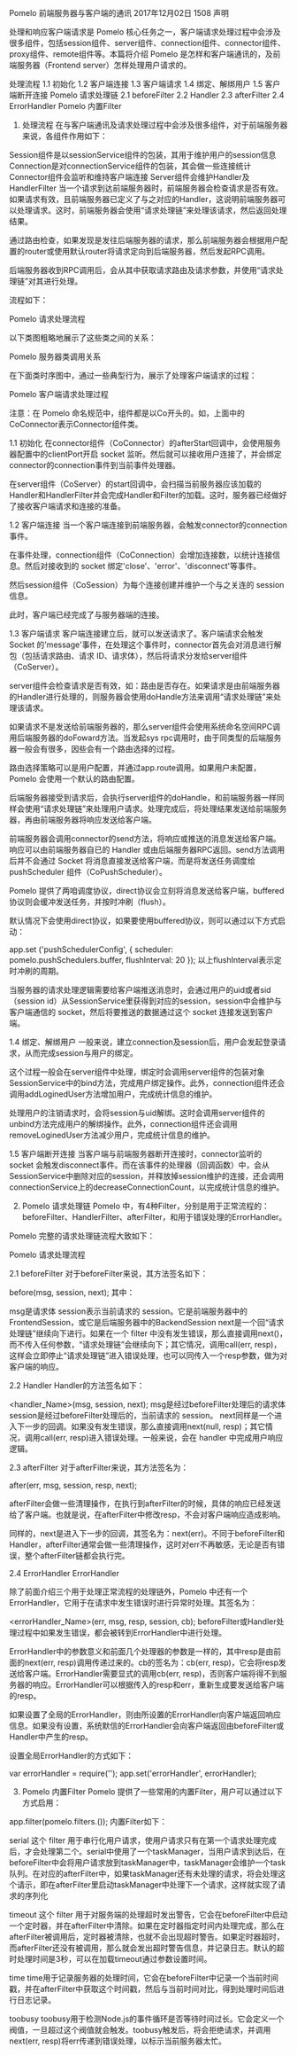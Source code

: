 Pomelo 前端服务器与客户端的通讯
 2017年12月02日     1508     声明



处理和响应客户端请求是 Pomelo 核心任务之一，客户端请求处理过程中会涉及很多组件，包括session组件、server组件、connection组件、connector组件、proxy组件、remote组件等。本篇将介绍 Pomelo 是怎样和客户端通讯的，及前端服务器（Frontend server）怎样处理用户请求的。

处理流程
1.1 初始化
1.2 客户端连接
1.3 客户端请求
1.4 绑定、解绑用户
1.5 客户端断开连接
Pomelo 请求处理链
2.1 beforeFilter
2.2 Handler
2.3 afterFilter
2.4 ErrorHandler
Pomelo 内置Filter
1. 处理流程
在与客户端通讯及请求处理过程中会涉及很多组件，对于前端服务器来说，各组件作用如下：

Session组件是以sessionService组件的包装，其用于维护用户的session信息
Connection是对connectionService组件的包装，其会做一些连接统计
Connector组件会监听和维持客户端连接
Server组件会维护Handler及HandlerFilter
当一个请求到达前端服务器时，前端服务器会检查请求是否有效。如果请求有效，且前端服务器已定义了与之对应的Handler，这说明前端服务器可以处理请求。这时，前端服务器会使用“请求处理链”来处理该请求，然后返回处理结果。

通过路由检查，如果发现是发往后端服务器的请求，那么前端服务器会根据用户配置的router或使用默认router将请求定向到后端服务器，然后发起RPC调用。

后端服务器收到RPC调用后，会从其中获取请求路由及请求参数，并使用“请求处理链”对其进行处理。

流程如下：

Pomelo 请求处理流程

以下类图粗略地展示了这些类之间的关系：

Pomelo 服务器类调用关系

在下面类时序图中，通过一些典型行为，展示了处理客户端请求的过程：

Pomelo 客户端请求处理过程

注意：在 Pomelo 命名规范中，组件都是以Co开头的。如，上面中的CoConnector表示Connector组件类。

1.1 初始化
在connector组件（CoConnector）的afterStart回调中，会使用服务器配置中的clientPort开启 socket 监听。然后就可以接收用户连接了，并会绑定connector的connection事件到当前事件处理器。

在server组件（CoServer）的start回调中，会扫描当前服务器应该加载的Handler和HandlerFilter并会完成Handler和Filter的加载。这时，服务器已经做好了接收客户端请求和连接的准备。



1.2 客户端连接
当一个客户端连接到前端服务器，会触发connector的connection事件。

在事件处理，connection组件（CoConnection）会增加连接数，以统计连接信息。然后对接收到的 socket 绑定'close'、'error'、'disconnect'等事件。

然后session组件（CoSession）为每个连接创建并维护一个与之关连的 session 信息。

此时，客户端已经完成了与服务器端的连接。



1.3 客户端请求
客户端连接建立后，就可以发送请求了。客户端请求会触发 Socket 的'message'事件，在处理这个事件时，connector首先会对消息进行解包（包括请求路由、请求 ID、请求体），然后将请求分发给server组件（CoServer）。

server组件会检查请求是否有效，如：路由是否存在。如果请求是由前端服务器的Handler进行处理的，则服务器会使用doHandle方法来调用“请求处理链”来处理该请求。

如果请求不是发送给前端服务器的，那么server组件会使用系统命名空间RPC调用后端服务器的doFoward方法。当发起sys rpc调用时，由于同类型的后端服务器一般会有很多，因些会有一个路由选择的过程。

路由选择策略可以是用户配置，并通过app.route调用。如果用户未配置，Pomelo 会使用一个默认的路由配置。

后端服务器接受到请求后，会执行server组件的doHandle，和前端服务器一样同样会使用“请求处理链”来处理用户请求。处理完成后，将处理结果发送给前端服务器，再由前端服务器将响应发送给客户端。

前端服务器会调用connector的send方法，将响应或推送的消息发送给客户端。响应可以由前端服务器自已的 Handler 或由后端服务器RPC返回。send方法调用后并不会通过 Socket 将消息直接发送给客户端，而是将发送任务调度给pushScheduler 组件（CoPushScheduler）。

Pomelo 提供了两咱调度协议，direct协议会立刻将消息发送给客户端，buffered协议则会缓冲发送任务，并按时冲刷（flush）。

默认情况下会使用direct协议，如果要使用buffered协议，则可以通过以下方式启动：

app.set ('pushSchedulerConfig', 
  {
    scheduler: pomelo.pushSchedulers.buffer, 
    flushInterval: 20
  });
以上flushInterval表示定时冲刷的周期。

当服务器的请求处理逻辑需要给客户端推送消息时，会通过用户的uid或者sid（session id）从SessionService里获得到对应的session，session中会维护与客户端通信的 socket，然后将要推送的数据通过这个 socket 连接发送到客户端。


1.4 绑定、解绑用户
一般来说，建立connection及session后，用户会发起登录请求，从而完成session与用户的绑定。

这个过程一般会在server组件中处理，绑定时会调用server组件的包装对象SessionService中的bind方法，完成用户绑定操作。此外，connection组件还会调用addLoginedUser方法增加用户，完成统计信息的维护。

处理用户的注销请求时，会将session与uid解绑。这时会调用server组件的unbind方法完成用户的解绑操作。此外，connection组件还会调用removeLoginedUser方法减少用户，完成统计信息的维护。



1.5 客户端断开连接
当客户端与前端服务器断开连接时，connector监听的 socket 会触发disconnect事件。而在该事件的处理器（回调函数）中，会从SessionService中删除对应的session，并释放掉session维护的连接，还会调用connectionService上的decreaseConnectionCount，以完成统计信息的维护。



2. Pomelo 请求处理链
Pomelo 中，有4种Filter，分别是用于正常流程的：beforeFilter、HandlerFilter、afterFilter，和用于错误处理的ErrorHandler。

Pomelo 完整的请求处理链流程大致如下：

Pomelo 请求处理流程

2.1 beforeFilter
对于beforeFilter来说，其方法签名如下：

before(msg, session, next);
其中：

msg是请求体
session表示当前请求的 session。它是前端服务器中的FrontendSession，或它是后端服务器中的BackendSession
next是一个回“请求处理链”继续向下进行。如果在一个 filter 中没有发生错误，那么直接调用next()，而不传入任何参数，“请求处理链”会继续向下；其它情况，调用call(err, resp)，这样会立即停止“请求处理链”进入错误处理，也可以同传入一个resp参数，做为对客户端的响应。


2.2 Handler
Handler的方法签名如下：

<handler_Name>(msg, session, next);
msg是经过beforeFilter处理后的请求体
session是经过beforeFilter处理后的，当前请求的 session。
next同样是一个进入下一步的回调。如果没有发生错误，那么直接调用next(null, resp)；其它情况，调用call(err, resp)进入错误处理。一般来说，会在 handler 中完成用户响应逻辑。


2.3 afterFilter
对于afterFilter来说，其方法签名为：

after(err, msg, session, resp, next);

afterFilter会做一些清理操作，在执行到afterFilter的时候，具体的响应已经发送给了客户端。也就是说，在afterFilter中修改resp，不会对客户端响应造成影响。

同样的，next是进入下一步的回调，其签名为：next(err)。不同于beforeFilter和Handler，afterFilter通常会做一些清理操作，这时对err不再敏感，无论是否有错误，整个afterFilter链都会执行完。



2.4 ErrorHandler
ErrorHandler

除了前面介绍三个用于处理正常流程的处理链外，Pomelo 中还有一个ErrorHandler，它用于在请求中发生错误时进行异常时处理。其签名为：

<errorHandler_Name>(err, msg, resp, session, cb);
beforeFilter或Handler处理过程中如果发生错误，都会被转到ErrorHandler中进行处理。

ErrorHandler中的参数意义和前面几个处理器的参数是一样的，其中resp是由前面的next(err, resp)调用传递过来的。cb的签名为：cb(err, resp)，它会将resp发送给客户端。ErrorHandler需要显式的调用cb(err, resp)，否则客户端将得不到服务器的响应。ErrorHandler可以根据传入的resp和err，重新生成要发送给客户端的resp。

如果设置了全局的ErrorHandler，则由所设置的ErrorHandler向客户端返回响应信息。如果没有设置，系统默信的ErrorHandler会向客户端返回由beforeFilter或Handler中产生的resp。

设置全局ErrorHandler的方式如下：

var errorHandler = require('<path>');
app.set('errorHandler', errorHandler);


3. Pomelo 内置Filter
Pomelo 提供了一些常用的内置Filter，用户可以通过以下方式启用：

app.filter(pomelo.filters.<filterName>(<args>));
内置Filter如下：

serial
这个 filter 用于串行化用户请求，使用户请求只有在第一个请求处理完成后，才会处理第二个。serial中使用了一个taskManager，当用户请求到达后，在beforeFilter中会将用户请求放到taskManager中，taskManager会维护一个task队列。在对应的afterFilter中，如果taskManager还有未处理的请求，将会处理这个请示，即在afterFilter里启动taskManager中处理下一个请求，这样就实现了请求的序列化

timeout
这个 filter 用于对服务端的处理超时发出警告，它会在beforeFilter中启动一个定时器，并在afterFilter中清除。如果在定时器指定时间内处理完成，那么在afterFilter被调用后，定时器被清除，也就不会出现超时警告。如果定时器超时，而afterFilter还没有被调用，那么就会发出超时警告信息，并记录日志。默认的超时处理时间是3秒，可以在加载timeout通过参数设置时间。

time
time用于记录服务器的处理时间，它会在beforeFilter中记录一个当前时间戳，并在afterFilter中获取这个时间戳，然后与当前时间对比，得到处理时间后进行日志记录。

toobusy
toobusy用于检测Node.js的事件循环是否等待时间过长。它会定义一个阀值，一旦超过这个阀值就会触发。toobusy触发后，将会拒绝请求，并调用next(err, resp)将err传递到错误处理，以标示当前服务器太忙。